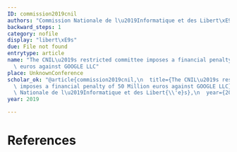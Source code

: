 ```yaml
---
ID: commission2019cnil
authors: "Commission Nationale de l\u2019Informatique et des Libert\xE9s"
backward_steps: 1
category: nofile
display: "libert\xE9s"
due: File not found
entrytype: article
name: "The CNIL\u2019s restricted committee imposes a financial penalty of 50 Million\
  \ euros against GOOGLE LLC"
place: UnknownConference
scholar_ok: "@article{commission2019cnil,\n  title={The CNIL\u2019s restricted committee\
  \ imposes a financial penalty of 50 Million euros against GOOGLE LLC},\n  author={Commission\
  \ Nationale de l\u2019Informatique et des Libert{\\'e}s},\n  year={2019}\n}\n"
year: 2019

---
```


# References

